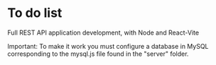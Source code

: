 
# To do list

Full REST API application development, with Node and React-Vite

Important:
To make it work you must configure a database in MySQL corresponding to the mysql.js file found in the "server" folder.
